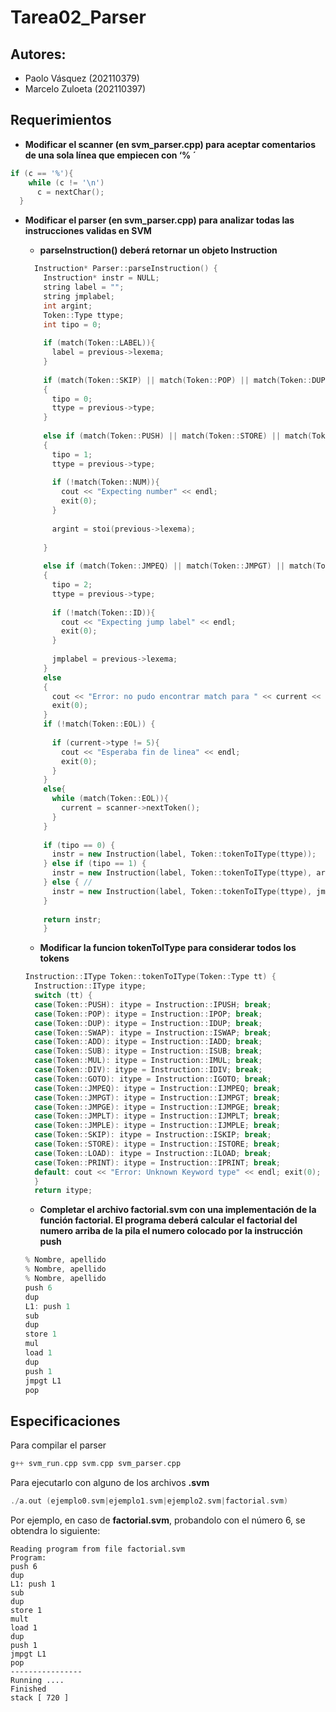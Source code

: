 # Tarea02_Parser

## Autores:
* Paolo Vásquez (202110379)
* Marcelo Zuloeta (202110397)

## Requerimientos 

* **Modificar el scanner (en svm_parser.cpp) para aceptar comentarios de
una sola línea que empiecen con ‘% ́**

```cpp
if (c == '%'){
    while (c != '\n')
      c = nextChar();
  }
```

* **Modificar el parser (en svm_parser.cpp) para analizar todas las
instrucciones validas en SVM**
   - **parseInstruction() deberá retornar un objeto Instruction**
  ```cpp
    Instruction* Parser::parseInstruction() {
      Instruction* instr = NULL;
      string label = "";
      string jmplabel;
      int argint;
      Token::Type ttype;
      int tipo = 0;
      
      if (match(Token::LABEL)){
        label = previous->lexema;
      }
      
      if (match(Token::SKIP) || match(Token::POP) || match(Token::DUP) || match(Token::SWAP) || match(Token::ADD) || match(Token::SUB) || match(Token::MUL) || match(Token::DIV) || match(Token::PRINT))
      {
        tipo = 0;
        ttype = previous->type;
      }
      
      else if (match(Token::PUSH) || match(Token::STORE) || match(Token::LOAD))
      {
        tipo = 1;
        ttype = previous->type;
      
        if (!match(Token::NUM)){
          cout << "Expecting number" << endl;
          exit(0);
        }
      
        argint = stoi(previous->lexema);
      
      }
      
      else if (match(Token::JMPEQ) || match(Token::JMPGT) || match(Token::JMPGE) || match(Token::JMPLT) || match(Token::JMPLE) || match(Token::GOTO))
      { 
        tipo = 2;
        ttype = previous->type;
      
        if (!match(Token::ID)){
          cout << "Expecting jump label" << endl;
          exit(0);
        }
      
        jmplabel = previous->lexema;
      }
      else
      {
        cout << "Error: no pudo encontrar match para " << current << endl;  
        exit(0);
      }
      if (!match(Token::EOL)) {
      
        if (current->type != 5){
          cout << "Esperaba fin de linea" << endl;
          exit(0);
        }
      }
      else{
        while (match(Token::EOL)){
          current = scanner->nextToken();
        }
      }
      
      if (tipo == 0) {
        instr = new Instruction(label, Token::tokenToIType(ttype));
      } else if (tipo == 1) {
        instr = new Instruction(label, Token::tokenToIType(ttype), argint);
      } else { //
        instr = new Instruction(label, Token::tokenToIType(ttype), jmplabel);
      }
             
      return instr;
      }
  ```
  
  -  **Modificar la funcion tokenToIType para considerar todos los tokens**
  
  ```cpp
  Instruction::IType Token::tokenToIType(Token::Type tt) {
    Instruction::IType itype;
    switch (tt) {
    case(Token::PUSH): itype = Instruction::IPUSH; break;
    case(Token::POP): itype = Instruction::IPOP; break;
    case(Token::DUP): itype = Instruction::IDUP; break;
    case(Token::SWAP): itype = Instruction::ISWAP; break;
    case(Token::ADD): itype = Instruction::IADD; break;
    case(Token::SUB): itype = Instruction::ISUB; break;
    case(Token::MUL): itype = Instruction::IMUL; break;
    case(Token::DIV): itype = Instruction::IDIV; break;
    case(Token::GOTO): itype = Instruction::IGOTO; break;
    case(Token::JMPEQ): itype = Instruction::IJMPEQ; break;
    case(Token::JMPGT): itype = Instruction::IJMPGT; break;
    case(Token::JMPGE): itype = Instruction::IJMPGE; break;
    case(Token::JMPLT): itype = Instruction::IJMPLT; break;
    case(Token::JMPLE): itype = Instruction::IJMPLE; break;
    case(Token::SKIP): itype = Instruction::ISKIP; break;
    case(Token::STORE): itype = Instruction::ISTORE; break;
    case(Token::LOAD): itype = Instruction::ILOAD; break;
    case(Token::PRINT): itype = Instruction::IPRINT; break;
    default: cout << "Error: Unknown Keyword type" << endl; exit(0);
    }
    return itype;
  ```
  

  - **Completar el archivo factorial.svm con una implementación de la función factorial. El programa deberá calcular el factorial del numero arriba de la pila el numero colocado por la instrucción push**
  ```cpp
  % Nombre, apellido
  % Nombre, apellido
  % Nombre, apellido
  push 6
  dup
  L1: push 1
  sub
  dup
  store 1
  mul
  load 1
  dup
  push 1
  jmpgt L1
  pop
  ```

## Especificaciones

Para compilar el parser

```cpp
g++ svm_run.cpp svm.cpp svm_parser.cpp
```

Para ejecutarlo con alguno de los archivos **.svm**

```cpp
./a.out (ejemplo0.svm|ejemplo1.svm|ejemplo2.svm|factorial.svm)
```

Por ejemplo, en caso de **factorial.svm**, probandolo con el número 6, se obtendra lo siguiente:

```
Reading program from file factorial.svm
Program:
push 6
dup 
L1: push 1
sub 
dup 
store 1
mult 
load 1
dup 
push 1
jmpgt L1
pop 
----------------
Running ....
Finished
stack [ 720 ]
```
